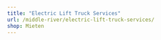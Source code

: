 ```yaml
---
title: "Electric Lift Truck Services"
url: /middle-river/electric-lift-truck-services/
shop: Mieten
---
```

